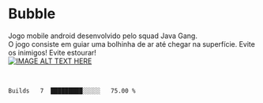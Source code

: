 # Bubble
Jogo mobile android desenvolvido pelo squad Java Gang.
</br>
O jogo consiste em guiar uma bolhinha de ar até chegar na superfície. Evite os inimigos! Evite estourar!
</br>
[![IMAGE ALT TEXT HERE](https://img.youtube.com/vi/iF4g7Vii75w/0.jpg)](https://www.youtube.com/watch?v=iF4g7Vii75w)

</br>


<!--START_SECTION:waka-->
```text
Builds   7  █████████░░░░░   75.00 % 
```
<!--END_SECTION:waka-->
